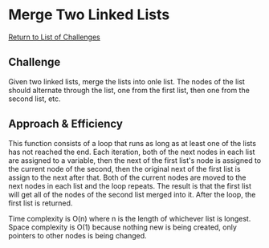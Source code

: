 # Merge Two Linked Lists

[Return to List of Challenges](../../README.md)

## Challenge
Given two linked lists, merge the lists into onle list.  The nodes of the list should alternate through the list, one from the first list, then one from the second list, etc.

## Approach & Efficiency
This function consists of a loop that runs as long as at least one of the lists has not reached the end.  Each iteration, both of the next nodes in each list are assigned to a variable, then the next of the first list's node is assigned to the current node of the second, then the original next of the first list is assign to the next after that.  Both of the current nodes are moved to the next nodes in each list and the loop repeats.  The result is that the first list will get all of the nodes of the second list merged into it.  After the loop, the first list is returned.

Time complexity is O(n) where n is the length of whichever list is longest.  Space complexity is O(1) because nothing new is being created, only pointers to other nodes is being changed.